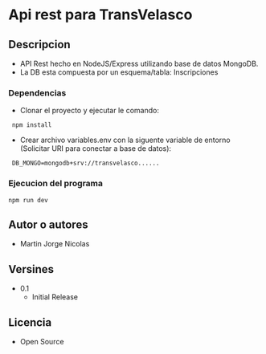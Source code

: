 # Api rest para TransVelasco

## Descripcion

- API Rest hecho en NodeJS/Express utilizando base de datos MongoDB.
- La DB esta compuesta por un esquema/tabla: Inscripciones

### Dependencias

- Clonar el proyecto y ejecutar le comando:

```
 npm install
```

- Crear archivo variables.env con la siguente variable de entorno (Solicitar URI para conectar a base de datos):

```
 DB_MONGO=mongodb+srv://transvelasco......
```

### Ejecucion del programa

```
npm run dev
```

## Autor o autores

- Martin Jorge Nicolas

## Versines

- 0.1
  - Initial Release

## Licencia

- Open Source
